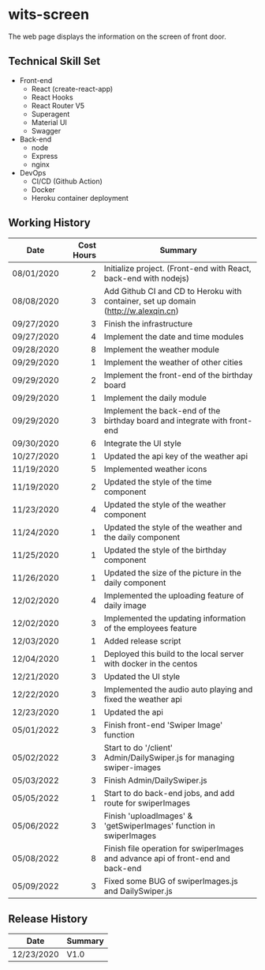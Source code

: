 # wits-screen
The web page displays the information on the screen of front door.

## Technical Skill Set
- Front-end
  * React (create-react-app)
  * React Hooks
  * React Router V5
  * Superagent
  * Material UI
  * Swagger
- Back-end
  * node
  * Express
  * nginx
- DevOps
  * CI/CD (Github Action)
  * Docker
  * Heroku container deployment

## Working History
Date | Cost Hours | Summary
---|---:|---
08/01/2020 | 2 | Initialize project. (Front-end with React, back-end with nodejs)
08/08/2020 | 3 | Add Github CI and CD to Heroku with container, set up domain (http://w.alexqin.cn)
09/27/2020 | 3 | Finish the infrastructure
09/27/2020 | 4 | Implement the date and time modules
09/28/2020 | 8 | Implement the weather module
09/29/2020 | 1 | Implement the weather of other cities
09/29/2020 | 2 | Implement the front-end of the birthday board
09/29/2020 | 1 | Implement the daily module
09/29/2020 | 3 | Implement the back-end of the birthday board and integrate with front-end
09/30/2020 | 6 | Integrate the UI style
10/27/2020 | 1 | Updated the api key of the weather api
11/19/2020 | 5 | Implemented weather icons
11/19/2020 | 2 | Updated the style of the time component
11/23/2020 | 4 | Updated the style of the weather component
11/24/2020 | 1 | Updated the style of the weather and the daily component
11/25/2020 | 1 | Updated the style of the birthday component
11/26/2020 | 1 | Updated the size of the picture in the daily component
12/02/2020 | 4 | Implemented the uploading feature of daily image
12/02/2020 | 3 | Implemented the updating information of the employees feature
12/03/2020 | 1 | Added release script
12/04/2020 | 1 | Deployed this build to the local server with docker in the centos
12/21/2020 | 3 | Updated the UI style
12/22/2020 | 3 | Implemented the audio auto playing and fixed the weather api
12/23/2020 | 1 | Updated the api
05/01/2022 | 3 | Finish front-end 'Swiper Image' function
05/02/2022 | 3 | Start to do '/client' Admin/DailySwiper.js for managing swiper-images
05/03/2022 | 3 | Finish Admin/DailySwiper.js
05/05/2022 | 1 | Start to do back-end jobs, and add route for swiperImages
05/06/2022 | 3 | Finish 'uploadImages' & 'getSwiperImages' function in swiperImages
05/08/2022 | 8 | Finish file operation for swiperImages and advance api of front-end and back-end
05/09/2022 | 3 | Fixed some BUG of swiperImages.js and DailySwiper.js 

## Release History
Date | Summary
--- | ---
12/23/2020 | V1.0